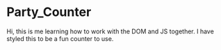 # Party_Counter
Hi, this is me learning how to work with the DOM and JS together. I have styled this to be a fun counter to use. 
